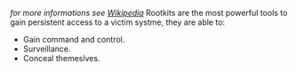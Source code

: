 *for more informations see [Wikipedia](https://en.wikipedia.org/wiki/Rootkit)*
Rootkits are the most powerful tools to gain persistent access to a victim systme, they are able to:
* Gain command and control.
* Surveillance.
* Conceal themeslves.
